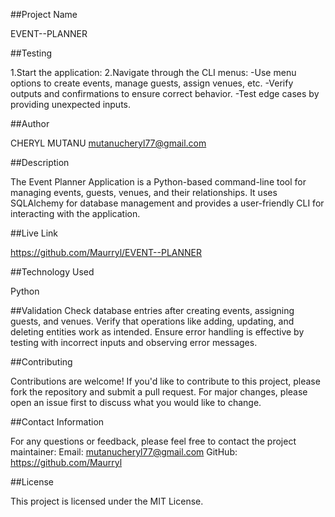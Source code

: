 ##Project Name

EVENT--PLANNER

##Testing

1.Start the application:
2.Navigate through the CLI menus:
    -Use menu options to create events, manage guests, assign venues, etc.
    -Verify outputs and confirmations to ensure correct behavior.
    -Test edge cases by providing unexpected inputs.

##Author

CHERYL MUTANU mutanucheryl77@gmail.com

##Description

The Event Planner Application is a Python-based command-line tool for managing events, guests, venues, and their relationships. It uses SQLAlchemy for database management and provides a user-friendly CLI for interacting with the application.

##Live Link

https://github.com/Maurryl/EVENT--PLANNER

##Technology Used

Python

##Validation
    Check database entries after creating events, assigning guests, and venues.
    Verify that operations like adding, updating, and deleting entities work as intended.
    Ensure error handling is effective by testing with incorrect inputs and observing error messages.

##Contributing

Contributions are welcome! If you'd like to contribute to this project, please fork the repository and submit a pull request. For major changes, please open an issue first to discuss what you would like to change.

##Contact Information

For any questions or feedback, please feel free to contact the project maintainer:
    Email: mutanucheryl77@gmail.com
    GitHub: https://github.com/Maurryl

##License

This project is licensed under the MIT License.
